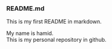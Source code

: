 ### README.md

This is my first README in markdown.

My name is hamid.  
This is my personal repository in github.
